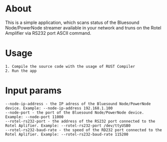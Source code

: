 # About
This is a simple application, which scans status of the Bluesound Node/PowerNode streamer available in your network and truns on the Rotel Amplifier via RS232 port ASCII command.

# Usage
    1. Compile the source code with the usage of RUST Compiler
    2. Run the app

# Input params
    --node-ip-address - the IP adress of the Bluesound Node/PowerNode device. Example: --node-ip-address 192.168.1.100
    --node-port - the port of the Bluesound Node/PowerNode device. Example: --node-port 11000
    --rotel-rs232-port - the address of the RS232 port connected to the Rotel Aplifier. Example: --rotel-rs232-port /dev/ttyUSB0
    --rotel-rs232-baud-rate - the speed of the RD232 port connected to the Rotel Aplifier. Example: --rotel-rs232-baud-rate 115200